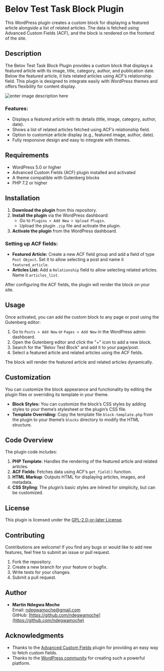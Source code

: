 # Belov Test Task Block Plugin

This WordPress plugin creates a custom block for displaying a featured article alongside a list of related articles. The data is fetched using Advanced Custom Fields (ACF), and the block is rendered on the frontend of the site.

## Description

The Belov Test Task Block Plugin provides a custom block that displays a featured article with its image, title, category, author, and publication date. Below the featured article, it lists related articles using ACF’s relationship field. This plugin is designed to integrate easily with WordPress themes and offers flexibility for content display.

![enter image description here]([https://img.youtube.com/vi/dlrK3QUTZX8/mqdefault.jpg](https://github.com/ndegwamoche/belov-agency-test-theme/blob/main/belov-figma.png))

### Features:
- Displays a featured article with its details (title, image, category, author, date).
- Shows a list of related articles fetched using ACF’s relationship field.
- Option to customize article display (e.g., featured image, author, date).
- Fully responsive design and easy to integrate with themes.

## Requirements

- WordPress 5.0 or higher
- Advanced Custom Fields (ACF) plugin installed and activated
- A theme compatible with Gutenberg blocks
- PHP 7.2 or higher

## Installation

1. **Download the plugin** from this repository.
2. **Install the plugin** via the WordPress dashboard:
   - Go to `Plugins > Add New > Upload Plugin`.
   - Upload the plugin `.zip` file and activate the plugin.
3. **Activate the plugin** from the WordPress dashboard.

### Setting up ACF fields:
- **Featured Article:** Create a new ACF field group and add a field of type `Post Object`. Set it to allow selecting a post and name it `featured_article`.
- **Articles List:** Add a `Relationship` field to allow selecting related articles. Name it `articles_list`.

After configuring the ACF fields, the plugin will render the block on your site.

## Usage

Once activated, you can add the custom block to any page or post using the Gutenberg editor:

1. Go to `Posts > Add New` or `Pages > Add New` in the WordPress admin dashboard.
2. Open the Gutenberg editor and click the "+" icon to add a new block.
3. Search for the "Belov Test Block" and add it to your page/post.
4. Select a featured article and related articles using the ACF fields.

The block will render the featured article and related articles dynamically.

## Customization

You can customize the block appearance and functionality by editing the plugin files or overriding its template in your theme.

- **Block Styles:** You can customize the block’s CSS styles by adding styles to your theme’s stylesheet or the plugin’s CSS file.
- **Template Overriding:** Copy the template file `block-template.php` from the plugin to your theme’s `blocks` directory to modify the HTML structure.

## Code Overview

The plugin code includes:

1. **PHP Template**: Handles the rendering of the featured article and related articles.
2. **ACF Fields**: Fetches data using ACF’s `get_field()` function.
3. **HTML Markup**: Outputs HTML for displaying articles, images, and metadata.
4. **CSS Styling**: The plugin’s basic styles are inlined for simplicity, but can be customized.

## License

This plugin is licensed under the [GPL-2.0-or-later License](https://www.gnu.org/licenses/gpl-2.0.html).

## Contributing

Contributions are welcome! If you find any bugs or would like to add new features, feel free to submit an issue or pull request.

1. Fork the repository.
2. Create a new branch for your feature or bugfix.
3. Write tests for your changes.
4. Submit a pull request.

## Author

- **Martin Ndegwa Moche**  
  Email: [ndegwamoche@gmail.com](mailto:ndegwamoche@gmail.com)  
  GitHub: [https://github.com/ndegwamoche](https://github.com/ndegwamoche)

## Acknowledgments

- Thanks to the [Advanced Custom Fields](https://www.advancedcustomfields.com/) plugin for providing an easy way to fetch custom fields.
- Thanks to the [WordPress community](https://wordpress.org) for creating such a powerful platform.
